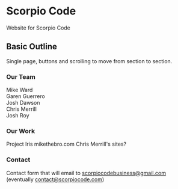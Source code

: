 # Scorpio Code
Website for Scorpio Code

## Basic Outline
Single page, buttons and scrolling to move from section to section.

### Our Team  
Mike Ward  
Garen Guerrero  
Josh Dawson  
Chris Merrill   
Josh Roy  

### Our Work
Project Iris
mikethebro.com
Chris Merrill's sites?

### Contact
Contact form that will email to scorpiocodebusiness@gmail.com  
(eventually contact@scorpiocode.com)
